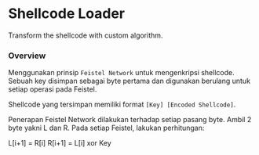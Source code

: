 # Shellcode Loader

Transform the shellcode with custom algorithm.

### Overview

Menggunakan prinsip `Feistel Network` untuk mengenkripsi shellcode. Sebuah key disimpan sebagai byte pertama dan digunakan berulang untuk setiap operasi pada Feistel.

Shellcode yang tersimpan memiliki format `[Key] [Encoded Shellcode]`.

Penerapan Feistel Network dilakukan terhadap setiap pasang byte. Ambil 2 byte yakni L dan R. Pada setiap Feistel, lakukan perhitungan:

L[i+1] = R[i]
R[i+1] = L[i] xor Key